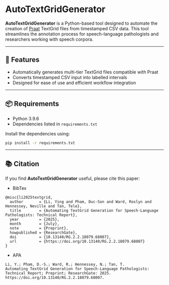 # AutoTextGridGenerator

**AutoTextGridGenerator** is a Python-based tool designed to automate the creation of [Praat](http://www.fon.hum.uva.nl/praat/) TextGrid files from timestamped CSV data. This tool streamlines the annotation process for speech-language pathologists and researchers working with speech corpora.

---

## 🔧 Features

- Automatically generates multi-tier TextGrid files compatible with Praat
- Converts timestamped CSV input into labelled intervals
- Designed for ease of use and efficient workflow integration

---

## 📦 Requirements

- Python 3.9.6
- Dependencies listed in `requirements.txt`

Install the dependencies using:

```bash
pip install -r requirements.txt
```
---

## 📚 Citation

If you find **AutoTextGridGenerator** useful, please cite this paper:

- BibTex

```
@misc{li2025textgrid,
  author       = {Li, Ying and Pham, Duc-Son and Ward, Roslyn and Hennessey, Neville and Tan, Tele},
  title        = {Automating TextGrid Generation for Speech-Language Pathologists: Technical Report},
  year         = {2025},
  month        = {July},
  note         = {Preprint},
  howpublished = {ResearchGate},
  doi          = {10.13140/RG.2.2.18079.68007},
  url          = {https://doi.org/10.13140/RG.2.2.18079.68007}
}
```
- APA

```
Li, Y.; Pham, D.-S.; Ward, R.; Hennessey, N.; Tan, T.
Automating TextGrid Generation for Speech-Language Pathologists: Technical Report; Preprint; ResearchGate: 2025. https://doi.org/10.13140/RG.2.2.18079.68007.
```